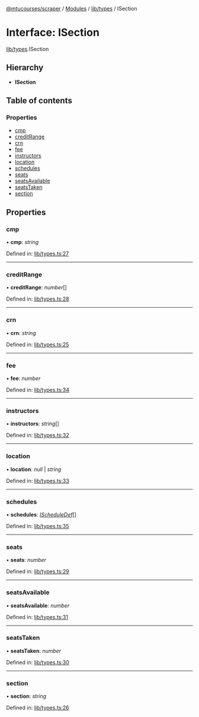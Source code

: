 [@mtucourses/scraper](../../README.md) / [Modules](../../modules.md) / [lib/types](../../modules/lib_types.md) / ISection

# Interface: ISection

[lib/types](../../modules/lib_types.md).ISection

## Hierarchy

* **ISection**

## Table of contents

### Properties

- [cmp](types.isection.md#cmp)
- [creditRange](types.isection.md#creditrange)
- [crn](types.isection.md#crn)
- [fee](types.isection.md#fee)
- [instructors](types.isection.md#instructors)
- [location](types.isection.md#location)
- [schedules](types.isection.md#schedules)
- [seats](types.isection.md#seats)
- [seatsAvailable](types.isection.md#seatsavailable)
- [seatsTaken](types.isection.md#seatstaken)
- [section](types.isection.md#section)

## Properties

### cmp

• **cmp**: *string*

Defined in: [lib/types.ts:27](https://github.com/Michigan-Tech-Courses/scrapper/blob/f3d8175/src/lib/types.ts#L27)

___

### creditRange

• **creditRange**: *number*[]

Defined in: [lib/types.ts:28](https://github.com/Michigan-Tech-Courses/scrapper/blob/f3d8175/src/lib/types.ts#L28)

___

### crn

• **crn**: *string*

Defined in: [lib/types.ts:25](https://github.com/Michigan-Tech-Courses/scrapper/blob/f3d8175/src/lib/types.ts#L25)

___

### fee

• **fee**: *number*

Defined in: [lib/types.ts:34](https://github.com/Michigan-Tech-Courses/scrapper/blob/f3d8175/src/lib/types.ts#L34)

___

### instructors

• **instructors**: *string*[]

Defined in: [lib/types.ts:32](https://github.com/Michigan-Tech-Courses/scrapper/blob/f3d8175/src/lib/types.ts#L32)

___

### location

• **location**: *null* \| *string*

Defined in: [lib/types.ts:33](https://github.com/Michigan-Tech-Courses/scrapper/blob/f3d8175/src/lib/types.ts#L33)

___

### schedules

• **schedules**: [*IScheduleDef*](types.ischeduledef.md)[]

Defined in: [lib/types.ts:35](https://github.com/Michigan-Tech-Courses/scrapper/blob/f3d8175/src/lib/types.ts#L35)

___

### seats

• **seats**: *number*

Defined in: [lib/types.ts:29](https://github.com/Michigan-Tech-Courses/scrapper/blob/f3d8175/src/lib/types.ts#L29)

___

### seatsAvailable

• **seatsAvailable**: *number*

Defined in: [lib/types.ts:31](https://github.com/Michigan-Tech-Courses/scrapper/blob/f3d8175/src/lib/types.ts#L31)

___

### seatsTaken

• **seatsTaken**: *number*

Defined in: [lib/types.ts:30](https://github.com/Michigan-Tech-Courses/scrapper/blob/f3d8175/src/lib/types.ts#L30)

___

### section

• **section**: *string*

Defined in: [lib/types.ts:26](https://github.com/Michigan-Tech-Courses/scrapper/blob/f3d8175/src/lib/types.ts#L26)
